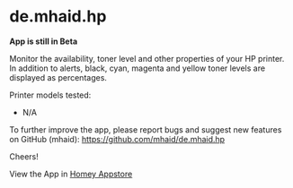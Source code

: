 # de.mhaid.hp

__App is still in Beta__


Monitor the availability, toner level and other properties of your HP printer.
In addition to alerts, black, cyan, magenta and yellow toner levels are displayed as percentages.

Printer models tested:

- N/A

To further improve the app, please report bugs and suggest new features on GitHub (mhaid): https://github.com/mhaid/de.mhaid.hp

Cheers!

View the App in [Homey Appstore](https://homey.app/en-us/app/de.mhaid.bisecur/Hewlett-Packard/)
